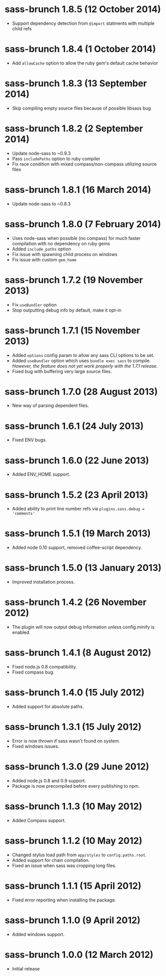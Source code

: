 # sass-brunch 1.8.5 (12 October 2014)
* Support dependency detection from `@import` statments with multiple child refs

# sass-brunch 1.8.4 (1 October 2014)
* Add `allowCache` option to allow the ruby gem's default cache behavior

# sass-brunch 1.8.3 (13 September 2014)
* Skip compiling empty source files because of possible libsass bug

# sass-brunch 1.8.2 (2 September 2014)
* Update node-sass to ~0.9.3
* Pass `includePaths` option to ruby compiler
* Fix race condition with mixed compass/non-compass utilizing source files

# sass-brunch 1.8.1 (16 March 2014)
* Update node-sass to ~0.8.3

# sass-brunch 1.8.0 (7 February 2014)
* Uses node-sass when possible (no compass) for much faster compilation with no dependency on ruby gems
* Added `include_paths` option
* Fix issue with spawning child process on windows
* Fix issue with custom `gem_home`

# sass-brunch 1.7.2 (19 November 2013)
* Fix `useBundler` option
* Stop outputting debug info by default, make it opt-in

# sass-brunch 1.7.1 (15 November 2013)
* Added `options` config param to allow any sass CLI options to be set.
* Added `useBundler` option which uses `bundle exec sass` to compile.
  _However, the feature does not yet work properly with the 1.7.1 release._
* Fixed bug with buffering very large source files.

# sass-brunch 1.7.0 (28 August 2013)
* New way of parsing dependent files.

# sass-brunch 1.6.1 (24 July 2013)
* Fixed ENV bugs.

# sass-brunch 1.6.0 (22 June 2013)
* Added ENV_HOME support.

# sass-brunch 1.5.2 (23 April 2013)
* Added ability to print line number refs via `plugins.sass.debug = 'comments'`

# sass-brunch 1.5.1 (19 March 2013)
* Added node 0.10 support, removed coffee-script dependency.

# sass-brunch 1.5.0 (13 January 2013)
* Improved installation process.

# sass-brunch 1.4.2 (26 November 2012)
* The plugin will now output debug information unless config.minify
is enabled.

# sass-brunch 1.4.1 (8 August 2012)
* Fixed node.js 0.8 compatibility.
* Fixed compass bug.

# sass-brunch 1.4.0 (15 July 2012)
* Added support for absolute paths.

# sass-brunch 1.3.1 (15 July 2012)
* Error is now thrown if sass wasn't found on system.
* Fixed windows issues.

# sass-brunch 1.3.0 (29 June 2012)
* Added node.js 0.8 and 0.9 support.
* Package is now precompiled before every publishing to npm.

# sass-brunch 1.1.3 (10 May 2012)
* Added Compass support.

# sass-brunch 1.1.2 (10 May 2012)
* Changed stylus load path from `app/styles` to `config.paths.root`.
* Added support for chain compilation.
* Fixed an issue when sass was cropping long files.

# sass-brunch 1.1.1 (15 April 2012)
* Fixed error reporting when installing the package.

# sass-brunch 1.1.0 (9 April 2012)
* Added windows support.

# sass-brunch 1.0.0 (12 March 2012)
* Initial release
